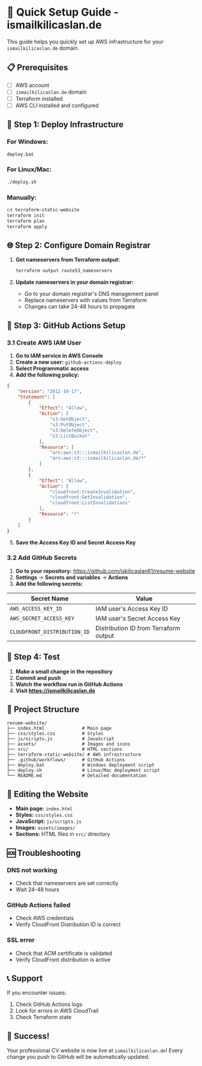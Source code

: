 # 🚀 Quick Setup Guide - ismailkilicaslan.de

This guide helps you quickly set up AWS infrastructure for your `ismailkilicaslan.de` domain.

## 📋 Prerequisites

- [ ] AWS account
- [ ] `ismailkilicaslan.de` domain
- [ ] Terraform installed
- [ ] AWS CLI installed and configured

## 🔧 Step 1: Deploy Infrastructure

### For Windows:
```cmd
deploy.bat
```

### For Linux/Mac:
```bash
./deploy.sh
```

### Manually:
```bash
cd terraform-static-website
terraform init
terraform plan
terraform apply
```

## 🌐 Step 2: Configure Domain Registrar

1. **Get nameservers from Terraform output:**
   ```bash
   terraform output route53_nameservers
   ```

2. **Update nameservers in your domain registrar:**
   - Go to your domain registrar's DNS management panel
   - Replace nameservers with values from Terraform
   - Changes can take 24-48 hours to propagate

## 🔐 Step 3: GitHub Actions Setup

### 3.1 Create AWS IAM User

1. **Go to IAM service in AWS Console**
2. **Create a new user:** `github-actions-deploy`
3. **Select Programmatic access**
4. **Add the following policy:**

```json
{
    "Version": "2012-10-17",
    "Statement": [
        {
            "Effect": "Allow",
            "Action": [
                "s3:GetObject",
                "s3:PutObject",
                "s3:DeleteObject",
                "s3:ListBucket"
            ],
            "Resource": [
                "arn:aws:s3:::ismailkilicaslan.de",
                "arn:aws:s3:::ismailkilicaslan.de/*"
            ]
        },
        {
            "Effect": "Allow",
            "Action": [
                "cloudfront:CreateInvalidation",
                "cloudfront:GetInvalidation",
                "cloudfront:ListInvalidations"
            ],
            "Resource": "*"
        }
    ]
}
```

5. **Save the Access Key ID and Secret Access Key**

### 3.2 Add GitHub Secrets

1. **Go to your repository:** https://github.com/iskilicaslan61/resume-website
2. **Settings** → **Secrets and variables** → **Actions**
3. **Add the following secrets:**

| Secret Name | Value |
|-------------|-------|
| `AWS_ACCESS_KEY_ID` | IAM user's Access Key ID |
| `AWS_SECRET_ACCESS_KEY` | IAM user's Secret Access Key |
| `CLOUDFRONT_DISTRIBUTION_ID` | Distribution ID from Terraform output |

## 🎯 Step 4: Test

1. **Make a small change in the repository**
2. **Commit and push**
3. **Watch the workflow run in GitHub Actions**
4. **Visit https://ismailkilicaslan.de**

## 📁 Project Structure

```
resume-website/
├── index.html              # Main page
├── css/styles.css          # Styles
├── js/scripts.js           # JavaScript
├── assets/                 # Images and icons
├── src/                    # HTML sections
├── terraform-static-website/ # AWS infrastructure
├── .github/workflows/      # GitHub Actions
├── deploy.bat              # Windows deployment script
├── deploy.sh               # Linux/Mac deployment script
└── README.md               # Detailed documentation
```

## 🔧 Editing the Website

- **Main page:** `index.html`
- **Styles:** `css/styles.css`
- **JavaScript:** `js/scripts.js`
- **Images:** `assets/images/`
- **Sections:** HTML files in `src/` directory

## 🆘 Troubleshooting

### DNS not working
- Check that nameservers are set correctly
- Wait 24-48 hours

### GitHub Actions failed
- Check AWS credentials
- Verify CloudFront Distribution ID is correct

### SSL error
- Check that ACM certificate is validated
- Verify CloudFront distribution is active

## 📞 Support

If you encounter issues:
1. Check GitHub Actions logs
2. Look for errors in AWS CloudTrail
3. Check Terraform state

## 🎉 Success!

Your professional CV website is now live at `ismailkilicaslan.de`! Every change you push to GitHub will be automatically updated. 